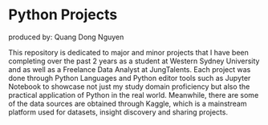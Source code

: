 # Python Projects  
produced by: Quang Dong Nguyen


This repository is dedicated to major and minor projects that I have been completing over the past 2 years as a student at Western Sydney University and as well as a Freelance Data Analyst at JungTalents. Each project was done through Python Languages and Python editor tools such as Jupyter Notebook to showcase not just my study domain proficiency but also the practical application of Python in the real world. Meanwhile, there are some of the data sources are obtained through Kaggle, which is a mainstream platform used for datasets, insight discovery and sharing projects.